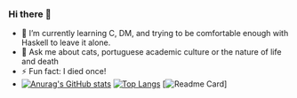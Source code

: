 ### Hi there 👋

- 🌱 I’m currently learning C, DM, and trying to be comfortable enough with Haskell to leave it alone.
- 💬 Ask me about cats, portuguese academic culture or the nature of life and death
- ⚡ Fun fact: I died once!
- [![Anurag's GitHub stats](https://github-readme-stats.vercel.app/api?username=TasteTheCC&count_private=true&show_icons=true&theme=highcontrast)](https://github.com/anuraghazra/github-readme-stats)
[![Top Langs](https://github-readme-stats.vercel.app/api/top-langs/?username=TasteTheCC)](https://github.com/anuraghazra/github-readme-stats)
[![Readme Card](https://github-readme-stats.vercel.app/api/pin/?username=TasteTheCC&repo=byondfunsies)]
